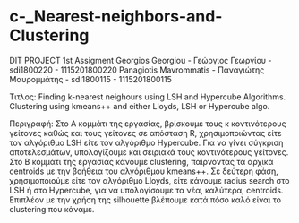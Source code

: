 # c-_Nearest-neighbors-and-Clustering
DIT PROJECT 1st Assigment
Georgios Georgiou - Γεώργιος Γεωργίου - sdi1800220 - 1115201800220
Panagiotis Mavrommatis - Παναγιώτης Μαυρομμάτης - sdi1800115 - 1115201800115

Τιτλος: Finding k-nearest neighours using LSH and Hypercube Algorithms. Clustering using kmeans++ and either Lloyds, LSH or Hypercube algo.

Περιγραφή: Στο Α κομμάτι της εργασίας, βρίσκουμε τους κ κοντινότερους γείτονες καθώς και τους γείτονες σε απόσταση R, χρησιμοποιώντας είτε τον αλγόριθμο LSH είτε τον αλγόριθμο Hypercube. Για να γίνει σύγκριση αποτελεσμάτων, υπολογίζουμε και σειριακά τους κοντινότερους γείτονες.
Στο Β κομμάτι της εργασίας κάνουμε clustering, παίρνοντας τα αρχικά centroids με την βοήθεια του αλγόριθμου kmeans++. Σε δεύτερη φάση, χρησιμοποιούμε είτε τον αλγόριθμο Lloyds, είτε κάνουμε radius search στο LSH ή στο Hypercube, για να υπολογίσουμε τα νέα, καλύτερα, centroids. Επιπλέον με την χρήση της silhouette βλέπουμε κατά πόσο καλό είναι το clustering που κάναμε.

